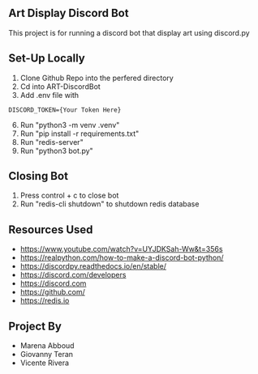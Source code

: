 Art Display Discord Bot
------------------------
This project is for running a discord bot that display art using discord.py

Set-Up Locally
---------------
1. Clone Github Repo into the perfered directory
2. Cd into ART-DiscordBot
3. Add .env file with
```
DISCORD_TOKEN={Your Token Here}
 ```
6. Run "python3 -m venv .venv"
7. Run "pip install -r requirements.txt"
8. Run "redis-server"
9. Run "python3 bot.py"

Closing Bot
-------------
1. Press control + c to close bot
2. Run "redis-cli shutdown" to shutdown redis database

Resources Used
-----------
* https://www.youtube.com/watch?v=UYJDKSah-Ww&t=356s
* https://realpython.com/how-to-make-a-discord-bot-python/
* https://discordpy.readthedocs.io/en/stable/
* https://discord.com/developers
* https://discord.com
* https://github.com/
* https://redis.io

Project By
------------
* Marena Abboud
* Giovanny Teran
* Vicente Rivera

